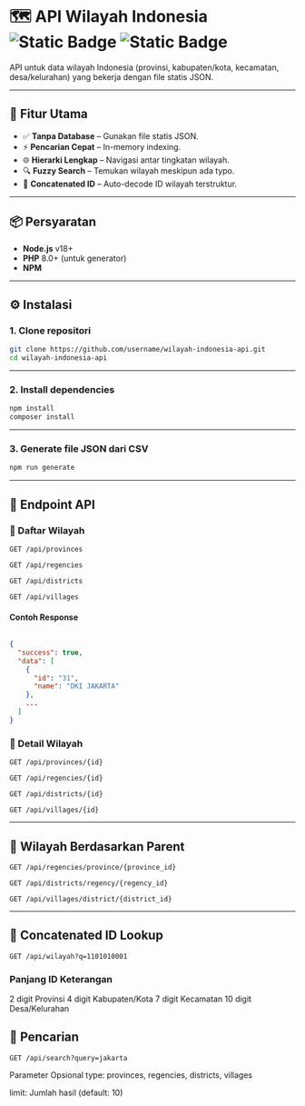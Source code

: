 # 🗺️ API Wilayah Indonesia ![Static Badge](https://img.shields.io/badge/status-active-brightgreen) ![Static Badge](https://img.shields.io/badge/data-static%20JSON-blue)

API untuk data wilayah Indonesia (provinsi, kabupaten/kota, kecamatan, desa/kelurahan) yang bekerja dengan file statis JSON.

---

## 🚀 Fitur Utama

- ✅ **Tanpa Database** – Gunakan file statis JSON.
- ⚡ **Pencarian Cepat** – In-memory indexing.
- 🌐 **Hierarki Lengkap** – Navigasi antar tingkatan wilayah.
- 🔍 **Fuzzy Search** – Temukan wilayah meskipun ada typo.
- 🧬 **Concatenated ID** – Auto-decode ID wilayah terstruktur.

---

## 📦 Persyaratan

- **Node.js** v18+
- **PHP** 8.0+ (untuk generator)
- **NPM**

---

## ⚙️ Instalasi

### 1. Clone repositori

```bash
git clone https://github.com/username/wilayah-indonesia-api.git
cd wilayah-indonesia-api 
```

---

### 2. Install dependencies
```bash
npm install
composer install
```

---

### 3. Generate file JSON dari CSV
```bash
npm run generate
```

---

## 🔗 Endpoint API
### 📍 Daftar Wilayah
```
GET /api/provinces

GET /api/regencies

GET /api/districts

GET /api/villages
```

#### Contoh Response
```json

{
  "success": true,
  "data": [
    {
      "id": "31",
      "name": "DKI JAKARTA"
    },
    ...
  ]
}
```
### 🧾 Detail Wilayah
```
GET /api/provinces/{id}
```
```
GET /api/regencies/{id}
```
```
GET /api/districts/{id}
```
```
GET /api/villages/{id}
```

---

## 🧭 Wilayah Berdasarkan Parent
```
GET /api/regencies/province/{province_id}
```
```
GET /api/districts/regency/{regency_id}
```
```
GET /api/villages/district/{district_id}
```
---

## 🔡 Concatenated ID Lookup
```
GET /api/wilayah?q=1101010001
```
### Panjang ID	Keterangan
2 digit	Provinsi
4 digit	Kabupaten/Kota
7 digit	Kecamatan
10 digit	Desa/Kelurahan

## 🔎 Pencarian
```
GET /api/search?query=jakarta
```
Parameter Opsional
type: provinces, regencies, districts, villages

limit: Jumlah hasil (default: 10)

